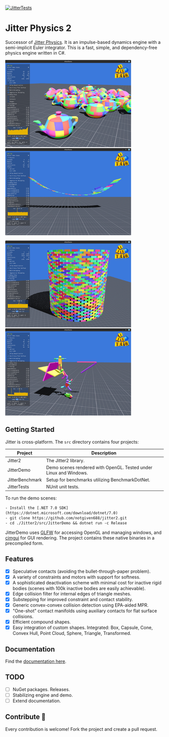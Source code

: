 [![JitterTests](https://github.com/notgiven688/jitterphysics2/actions/workflows/jitter-tests.yml/badge.svg)](https://github.com/notgiven688/jitterphysics2/actions/workflows/jitter-tests.yml)

# Jitter Physics 2

Successor of [Jitter Physics](https://github.com/notgiven688/jitterphysics). It is an impulse-based dynamics engine with a semi-implicit Euler integrator. This is a fast, simple, and dependency-free physics engine written in C#.

<img src="./docs/docs/img/jitter_screenshot0.png" alt="screenshot" width="400"/> <img src="./docs/docs/img/jitter_screenshot1.png" alt="screenshot" width="400"/>

<img src="./docs/docs/img/jitter_screenshot2.png" alt="screenshot" width="400"/> <img src="./docs/docs/img/jitter_screenshot3.png" alt="screenshot" width="400"/>

## Getting Started

Jitter is cross-platform. The `src` directory contains four projects:

| Project         | Description                                          |
| --------------- | ---------------------------------------------------- |
| Jitter2         | The Jitter2 library.                                 |
| JitterDemo      | Demo scenes rendered with OpenGL. Tested under Linux and Windows. |
| JitterBenchmark | Setup for benchmarks utilizing BenchmarkDotNet.      |
| JitterTests     | NUnit unit tests.                                    |

To run the demo scenes:

```
- Install the [.NET 7.0 SDK](https://dotnet.microsoft.com/download/dotnet/7.0)
- git clone https://github.com/notgiven688/jitter2.git
- cd ./Jitter2/src/JitterDemo && dotnet run -c Release
```

JitterDemo uses [GLFW](https://www.glfw.org/) for accessing OpenGL and managing windows, and [cimgui](https://github.com/cimgui/cimgui) for GUI rendering. The project contains these native binaries in a precompiled form.

## Features

- [x] Speculative contacts (avoiding the bullet-through-paper problem).
- [x] A variety of constraints and motors with support for softness.
- [x] A sophisticated deactivation scheme with minimal cost for inactive rigid bodies (scenes with 100k inactive bodies are easily achievable).
- [x] Edge collision filter for internal edges of triangle meshes.
- [x] Substepping for improved constraint and contact stability.
- [x] Generic convex-convex collision detection using EPA-aided MPR.
- [x] "One-shot" contact manifolds using auxiliary contacts for flat surface collisions.
- [x] Efficient compound shapes.
- [x] Easy integration of custom shapes. Integrated: Box, Capsule, Cone, Convex Hull, Point Cloud, Sphere, Triangle, Transformed.

## Documentation

Find the [documentation here](https://notgiven688.github.io/jitterphysics2).

## TODO

- [ ] NuGet packages. Releases.
- [ ] Stabilizing engine and demo.
- [ ] Extend documentation.

## Contribute 👋

Every contribution is welcome! Fork the project and create a pull request.
